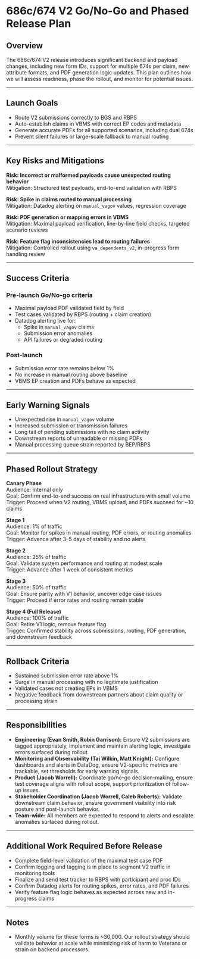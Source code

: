 # 686c/674 V2 Go/No-Go and Phased Release Plan

## Overview

The 686c/674 V2 release introduces significant backend and payload changes, including new form IDs, support for multiple 674s per claim, new attribute formats, and PDF generation logic updates. This plan outlines how we will assess readiness, phase the rollout, and monitor for potential issues.

---

## Launch Goals

- Route V2 submissions correctly to BGS and RBPS
- Auto-establish claims in VBMS with correct EP codes and metadata
- Generate accurate PDFs for all supported scenarios, including dual 674s
- Prevent silent failures or large-scale fallback to manual routing

---

## Key Risks and Mitigations

**Risk: Incorrect or malformed payloads cause unexpected routing behavior**  
Mitigation: Structured test payloads, end-to-end validation with RBPS

**Risk: Spike in claims routed to manual processing**  
Mitigation: Datadog alerting on `manual_vagov` values, regression coverage

**Risk: PDF generation or mapping errors in VBMS**  
Mitigation: Maximal payload verification, line-by-line field checks, targeted scenario reviews

**Risk: Feature flag inconsistencies lead to routing failures**  
Mitigation: Controlled rollout using `va_dependents_v2`, in-progress form handling review

---

## Success Criteria

### Pre-launch Go/No-go criteria

- Maximal payload PDF validated field by field
- Test cases validated by RBPS (routing + claim creation)
- Datadog alerting live for:
  - Spike in `manual_vagov` claims
  - Submission error anomalies
  - API failures or degraded routing

### Post-launch

- Submission error rate remains below 1%
- No increase in manual routing above baseline
- VBMS EP creation and PDFs behave as expected

---

## Early Warning Signals

- Unexpected rise in `manual_vagov` volume
- Increased submission or transmission failures
- Long tail of pending submissions with no claim activity
- Downstream reports of unreadable or missing PDFs
- Manual processing queue strain reported by BEP/RBPS

---

## Phased Rollout Strategy

**Canary Phase**  
Audience: Internal only  
Goal: Confirm end-to-end success on real infrastructure with small volume  
Trigger: Proceed when V2 routing, VBMS upload, and PDFs succeed for ~10 claims

**Stage 1**  
Audience: 1% of traffic  
Goal: Monitor for spikes in manual routing, PDF errors, or routing anomalies  
Trigger: Advance after 3–5 days of stability and no alerts

**Stage 2**  
Audience: 25% of traffic  
Goal: Validate system performance and routing at modest scale  
Trigger: Advance after 1 week of consistent metrics

**Stage 3**  
Audience: 50% of traffic  
Goal: Ensure parity with V1 behavior, uncover edge case issues  
Trigger: Proceed if error rates and routing remain stable

**Stage 4 (Full Release)**  
Audience: 100% of traffic  
Goal: Retire V1 logic, remove feature flag  
Trigger: Confirmed stability across submissions, routing, PDF generation, and downstream feedback

---

## Rollback Criteria

- Sustained submission error rate above 1%
- Surge in manual processing with no legitimate justification
- Validated cases not creating EPs in VBMS
- Negative feedback from downstream partners about claim quality or processing strain

---

## Responsibilities

- **Engineering (Evan Smith, Robin Garrison):** Ensure V2 submissions are tagged appropriately, implement and maintain alerting logic, investigate errors surfaced during rollout.
- **Monitoring and Observability (Tai Wilkin, Matt Knight):** Configure dashboards and alerts in DataDog, ensure V2-specific metrics are trackable, set thresholds for early warning signals.
- **Product (Jacob Worrell):** Coordinate go/no-go decision-making, ensure test coverage aligns with rollout scope, support prioritization of follow-up issues.
- **Stakeholder Coordination (Jacob Worrell, Caleb Roberts):** Validate downstream claim behavior, ensure government visibility into risk posture and post-launch behavior.
- **Team-wide:** All members are expected to respond to alerts and escalate anomalies surfaced during rollout.


---

## Additional Work Required Before Release

- Complete field-level validation of the maximal test case PDF
- Confirm logging and tagging is in place to segment V2 traffic in monitoring tools
- Finalize and send test tracker to RBPS with participant and proc IDs
- Confirm Datadog alerts for routing spikes, error rates, and PDF failures
- Verify feature flag logic behaves as expected across new and in-progress claims

---

## Notes

- Monthly volume for these forms is ~30,000. Our rollout strategy should validate behavior at scale while minimizing risk of harm to Veterans or strain on backend processors.

